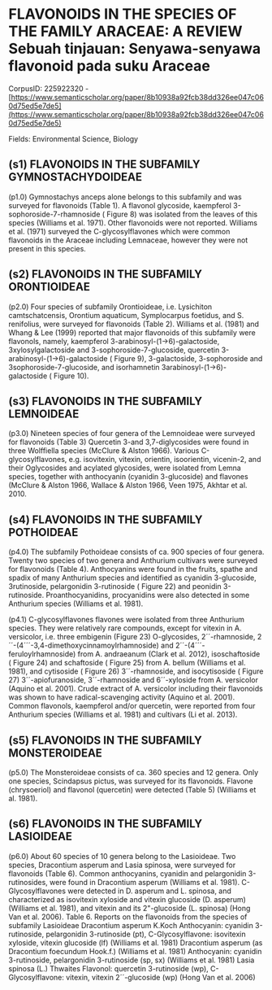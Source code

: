# FLAVONOIDS IN THE SPECIES OF THE FAMILY ARACEAE: A REVIEW Sebuah tinjauan: Senyawa-senyawa flavonoid pada suku Araceae

CorpusID: 225922320 - [https://www.semanticscholar.org/paper/8b10938a92fcb38dd326ee047c060d75ed5e7de5](https://www.semanticscholar.org/paper/8b10938a92fcb38dd326ee047c060d75ed5e7de5)

Fields: Environmental Science, Biology

## (s1) FLAVONOIDS IN THE SUBFAMILY GYMNOSTACHYDOIDEAE
(p1.0) Gymnostachys anceps alone belongs to this subfamily and was surveyed for flavonoids (Table  1). A flavonol glycoside, kaempferol 3-sophoroside-7-rhamnoside ( Figure 8) was isolated from the leaves of this species (Williams et al. 1971). Other flavonoids were not reported. Williams et al. (1971) surveyed the C-glycosylflavones which were common flavonoids in the Araceae including Lemnaceae, however they were not present in this species.   
## (s2) FLAVONOIDS IN THE SUBFAMILY ORONTIOIDEAE
(p2.0) Four species of subfamily Orontioideae, i.e. Lysichiton camtschatcensis, Orontium aquaticum, Symplocarpus foetidus, and S. renifolius, were surveyed for flavonoids (Table 2). Williams et al. (1981) and Whang & Lee (1999) reported that major flavonoids of this subfamily were flavonols, namely, kaempferol 3-arabinosyl-(1→6)-galactoside, 3xylosylgalactoside and 3-sophoroside-7-glucoside, quercetin 3-arabinosyl-(1→6)-galactoside ( Figure  9), 3-galactoside, 3-sophoroside and 3sophoroside-7-glucoside, and isorhamnetin 3arabinosyl-(1→6)-galactoside ( Figure 10).
## (s3) FLAVONOIDS IN THE SUBFAMILY LEMNOIDEAE
(p3.0) Nineteen species of four genera of the Lemnoideae were surveyed for flavonoids (Table 3) Quercetin 3-and 3,7-diglycosides were found in three Wolffiella species (McClure & Alston 1966). Various C-glycosylflavones, e.g. isovitexin, vitexin, orientin, isoorientin, vicenin-2, and their Oglycosides and acylated glycosides, were isolated from Lemna species, together with anthocyanin (cyanidin 3-glucoside) and flavones (McClure & Alston 1966, Wallace & Alston 1966, Veen 1975, Akhtar et al. 2010.
## (s4) FLAVONOIDS IN THE SUBFAMILY POTHOIDEAE
(p4.0) The subfamily Pothoideae consists of ca. 900 species of four genera. Twenty two species of two genera and Anthurium cultivars were surveyed for flavonoids (Table 4). Anthocyanins were found in the fruits, spathe and spadix of many Anthurium species and identified as cyanidin 3-glucoside, 3rutinoside, pelargonidin 3-rutinoside ( Figure 22) and peonidin 3-rutinoside. Proanthocyanidins, procyanidins were also detected in some Anthurium species (Williams et al. 1981).

(p4.1) C-glycosylflavones flavones were isolated from three Anthurium species. They were relatively rare compounds, except for vitexin in A. versicolor, i.e. three embigenin (Figure 23) O-glycosides, 2´´-rhamnoside, 2´´-(4´´´-3,4-dimethoxycinnamoylrhamnoside) and 2´´-(4´´´-feruloylrhamnoside) from A. andraeanum (Clark et al. 2012), isoschaftoside ( Figure 24) and schaftoside ( Figure 25) from A. bellum (Williams et al. 1981), and cytisoside ( Figure  26) 3´´-rhamnoside, and isocytisoside ( Figure 27) 3´´-apiofuranoside, 3´´-rhamnoside and 6´´-xyloside from A. versicolor (Aquino et al. 2001). Crude extract of A. versicolor including their flavonoids was shown to have radical-scavenging activity (Aquino et al. 2001). Common flavonols, kaempferol and/or quercetin, were reported from four Anthurium species (Williams et al. 1981) and cultivars (Li et al. 2013).
## (s5) FLAVONOIDS IN THE SUBFAMILY MONSTEROIDEAE
(p5.0) The Monsteroideae consists of ca. 360 species and 12 genera. Only one species, Scindapsus pictus, was surveyed for its flavonoids. Flavone (chrysoeriol) and flavonol (quercetin) were detected (Table 5) (Williams et al. 1981). 
## (s6) FLAVONOIDS IN THE SUBFAMILY LASIOIDEAE
(p6.0) About 60 species of 10 genera belong to the Lasioideae. Two species, Dracontium asperum and Lasia spinosa, were surveyed for flavonoids (Table  6). Common anthocyanins, cyanidin and pelargonidin 3-rutinosides, were found in Dracontium asperum (Williams et al. 1981). C-Glycosylflavones were detected in D. asperum and L. spinosa, and characterized as isovitexin xyloside and vitexin glucoside (D. asperum) (Williams et al. 1981), and vitexin and its 2"-glucoside (L. spinosa) (Hong Van et al. 2006). Table 6. Reports on the flavonoids from the species of subfamily Lasioideae Dracontium asperum K.Koch Anthocyanin: cyanidin 3-rutinoside, pelargonidin 3-rutinoside (pt), C-Glycosylflavone: isovitexin xyloside, vitexin glucoside (lf) (Williams et al. 1981) Dracontium asperum (as Dracontium foecundum Hook.f.) (Williams et al. 1981) Anthocyanin: cyanidin 3-rutinoside, pelargonidin 3-rutinoside (sp, sx) (Williams et al. 1981) Lasia spinosa (L.) Thwaites Flavonol: quercetin 3-rutinoside (wp), C-Glycosylflavone: vitexin, vitexin 2´´-glucoside (wp) (Hong Van et al. 2006)
